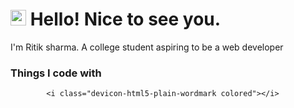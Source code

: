 # <img src="https://raw.githubusercontent.com/Tarikul-Islam-Anik/Animated-Fluent-Emojis/master/Emojis/Smilies/Smiling%20Face%20with%20Sunglasses.png" alt="Smiling Face with Sunglasses" width="25" height="25" /> Hello! Nice to see you.
I'm Ritik sharma. A college student aspiring to be a web developer

<h3>Things I code with</h3>
<p>
  
            <i class="devicon-html5-plain-wordmark colored"></i>
          
</p>
